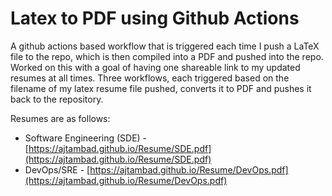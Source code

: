 # Latex to PDF using Github Actions

A github actions based workflow that is triggered each time I push a LaTeX file to the repo, which is then compiled into a PDF and pushed into the repo. Worked on this with a goal of having one shareable link to my updated resumes at all times. 
Three workflows, each triggered based on the filename of my latex resume file pushed, converts it to PDF and pushes it back to the repository.

Resumes are as follows:
- Software Engineering (SDE) - [https://ajtambad.github.io/Resume/SDE.pdf](https://ajtambad.github.io/Resume/SDE.pdf)
- DevOps/SRE - [https://ajtambad.github.io/Resume/DevOps.pdf](https://ajtambad.github.io/Resume/DevOps.pdf)

